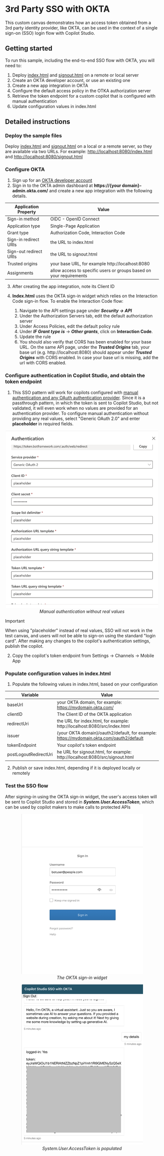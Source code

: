 # 3rd Party SSO with OKTA

This custom canvas demonstrates how an access token obtained from a 3rd party identity provider, like OKTA, can be used in the context of a single sign-on (SSO) login flow with Copilot Studio.

## Getting started

To run this sample, including the end-to-end SSO flow with OKTA, you will need to:

1. Deploy [index.html](./public/index.html) and [signout.html](./public/signout.html) on a remote or local server 
2. Create an OKTA developer account, or use an existing one
3. Create a new app integration in OKTA
4. Configure the default access policy in the OTKA authorization server
5. Retrieve the token endpoint for a custom copilot that is configured with manual authentication
6. Update configuration values in index.html

## Detailed instructions

### Deploy the sample files

Deploy [index.html](./public/index.html) and [signout.html](./public/signout.html) on a local or a remote server, so they are available via two URLs. For example: [http://localhost:8080/index.html](http://localhost:8080/index.html) and [http://localhost:8080/signout.html](http://localhost:8080/signout.html)

### Configure OKTA

1. Sign up for an [OKTA developer account](https://developer.okta.com/signup/)
2. Sign in to the OKTA admin dashboard at **https://{your domain}-admin.okta.com/** and create a new app integration with the following details.


| Application Property   | Value                                                               |
| ---------------------- | ------------------------------------------------------------------- |
| Sign-in method         | OIDC - OpenID Connect                                               |
| Application type       | Single-Page Application                                             |
| Grant type             | Authorization Code, Interaction Code                                |
| Sign-in redirect URIs  | the URL to index.html                                               |
| Sign-out redirect URIs | the URL to signout.html                                             |
| Trusted origins        | your base URL, for example http://localhost:8080                    |
| Assignments            | allow access to specific users or groups based on your requirements |

3. After creating the app integration, note its Client ID
4. **Index.html** uses the OKTA sign-in widget which relies on the Interaction Code sign-in flow. To enable the Interaction Code flow:
   
   1. Navigate to the API settings page under ***Security -> API***
   2. Under the Authorization Servers tab, edit the default authorization server
   3. Under Access Policies, edit the default policy rule
   4. Under ***IF Grant type is*** -> ***Other grants***, click on **Interaction Code**. 
   5. Update the rule
   6. You should also verify that CORS has been enabled for your base URL. On the same API page, under the ***Trusted Origins*** tab, your base url (e.g. http://localhost:8080) should appear under ***Trusted Origins*** with CORS enabled. In case your base url is missing, add the url with CORS enabled.
   

### Configure authentication in Copilot Studio, and obtain the token endpoint

1. This SSO pattern will work for copilots configured with [manual authentication and any OAuth authentication provider](https://learn.microsoft.com/en-us/microsoft-copilot-studio/configuration-end-user-authentication#manual-authentication-fields). Since it is a passthrough pattern, in which the token is sent to Copilot Studio, but not validated, it will even work when no values are provided for an authentication provider. To configure manual authentication without providing any real values, select "Generic OAuth 2.0" and enter **placeholder** in required fields.

<p align="center">
  <img src="./img/placeholder.png" alt="Manual authentication without real values" width="500px">
  <br>
  <em>Manual authentication without real values</em>
</p>

> [!IMPORTANT]
> When using "placeholder" instead of real values, SSO will not work in the test canvas, and users will not be able to sign-on using the standard "login card".
> After making any changes to the copilot's authentication settings, publish the copilot.

2. Copy the copilot's token endpoint from Settings -> Channels -> Mobile App

### Populate configuration values in index.html

1. Populate the following values in index.html, based on your configuration

| Variable              | Value                                                                                     |
| --------------------- | ----------------------------------------------------------------------------------------- |
| baseUrl               | your OKTA domain, for example: https://mydomain.okta.com/                                 |
| clientID              | The Client ID of the OKTA application                                                     |
| redirectUri           | the URL for index.html, for example: http://localhost:8080/src/index.html                 |
| issuer                | {your OKTA domain}/oauth2/default, for example: https://mydomain.okta.com/oauth2/default |
| tokenEndpoint         | Your copilot's token endpoint                                                             |
| postLogoutRedirectUri | he URL for signout.html, for example: http://localhost:8080/src/signout.html              |

2. Publish or save index.html, depending if it is deployed locally or remotely

### Test the SSO flow

After signing-in using the OKTA sign-in widget, the user's access token will be sent to Copilot Studio and stored in ***System.User.AccessToken***, which can be used by copilot makers to make calls to protected APIs


<p align="center">
  <img src="./img/widget.png" alt="The OKTA sign-in widget" width="400px">
  <br>
  <em>The OKTA sign-in widget</em>
</p>


<p align="center">
  <img src="./img/token.png" alt="The user's access token" width="400px">
  <br>
  <em>System.User.AccessToken is populated</em>
</p>



